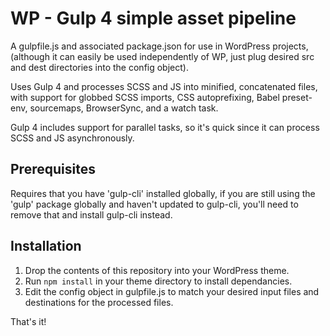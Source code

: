 # WP - Gulp 4 simple asset pipeline
A gulpfile.js and associated package.json for use in WordPress projects, (although it can easily be used independently of WP, just plug desired src and dest directories into the config object). 

Uses Gulp 4 and processes SCSS and JS into minified, concatenated files, with support for globbed SCSS imports, CSS autoprefixing, Babel preset-env, sourcemaps, BrowserSync, and a watch task. 

Gulp 4 includes support for parallel tasks, so it's quick since it can process SCSS and JS asynchronously.

## Prerequisites
Requires that you have 'gulp-cli' installed globally, if you are still using the 'gulp' package globally and haven't updated to gulp-cli, you'll need to remove that and install gulp-cli instead.

## Installation
1. Drop the contents of this repository into your WordPress theme.
2. Run `npm install` in your theme directory to install dependancies.
3. Edit the config object in gulpfile.js to match your desired input files and destinations for the processed files.

That's it!
